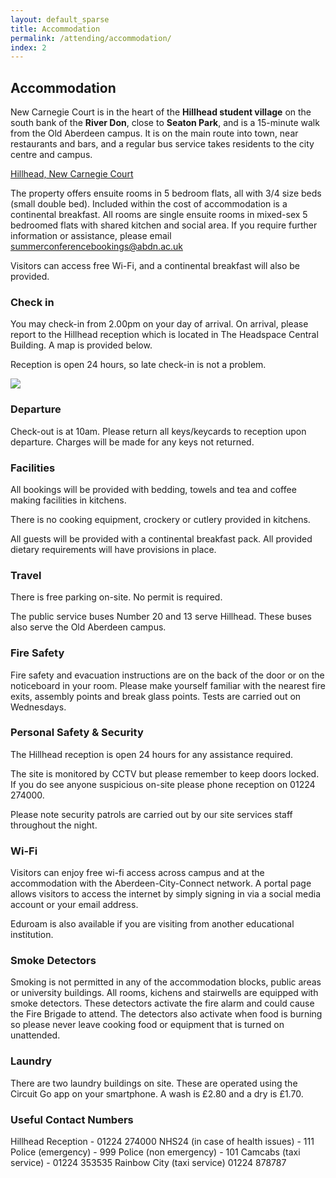 ```yaml
---
layout: default_sparse
title: Accommodation
permalink: /attending/accommodation/
index: 2
---
```


## Accommodation

New Carnegie Court is in the heart of the **Hillhead student village** on the south bank of the **River Don**, close to **Seaton Park**, and is a 15-minute walk from the Old Aberdeen campus. It is on the main route into town, near restaurants and bars, and a regular bus service takes residents to the city centre and campus.

[Hillhead, New Carnegie Court](https://www.abdn.ac.uk/accommodation/our-accommodation/new-carnegie-court)

The property offers ensuite rooms in 5 bedroom flats, all with 3/4 size beds (small double bed). Included within the cost of accommodation is a continental breakfast. All rooms are single ensuite rooms in mixed-sex 5 bedroomed flats with shared kitchen and social area. If you require further information or assistance, please email [summerconferencebookings@abdn.ac.uk](mailto:summerconferencebookings@abdn.ac.uk)

Visitors can access free Wi-Fi, and a continental breakfast will also be provided.
 
### Check in
You may check-in from 2.00pm on your day of arrival. On arrival, please report to the Hillhead reception which is located in The Headspace Central Building. A map is provided below.

Reception is open 24 hours, so late check-in is not a problem.

<img src="{{ site.baseurl }}/assets/images/venue/hillhead_reception.png" class="img-fluid" style="max-width: 100%;">
 
### Departure
Check-out is at 10am. Please return all keys/keycards to reception upon departure. Charges will be made for any keys not returned.
 
### Facilities
All bookings will be provided with bedding, towels and tea and coffee making facilities in kitchens.
 
There is no cooking equipment, crockery or cutlery provided in kitchens.
 
All guests will be provided with a continental breakfast pack. All provided dietary requirements will have provisions in place.
 
### Travel
There is free parking on-site. No permit is required.
 
The public service buses Number 20 and 13 serve Hillhead. These buses also serve the Old Aberdeen campus.
 
### Fire Safety
Fire safety and evacuation instructions are on the back of the door or on the noticeboard in your room. Please make yourself familiar with the nearest fire exits, assembly points and break glass points. Tests are carried out on Wednesdays.
 
### Personal Safety & Security
The Hillhead reception is open 24 hours for any assistance required.
 
The site is monitored by CCTV but please remember to keep doors locked. If you do see anyone suspicious on-site please phone reception on 01224 274000. 
 
Please note security patrols are carried out by our site services staff throughout the night.
 
### Wi-Fi
Visitors can enjoy free wi-fi access across campus and at the accommodation with the Aberdeen-City-Connect network. A portal page allows visitors to access the internet by simply signing in via a social media account or your email address.
 
Eduroam is also available if you are visiting from another educational institution.
 
### Smoke Detectors
Smoking is not permitted in any of the accommodation blocks, public areas or university buildings. All rooms, kichens and stairwells are equipped with smoke detectors. These detectors activate the fire alarm and could cause the Fire Brigade to attend. The detectors also activate when food is burning so please never leave cooking food or equipment that is turned on unattended.
 
### Laundry
There are two laundry buildings on site. These are operated using the Circuit Go app on your smartphone. A wash is £2.80 and a dry is £1.70.
 
### Useful Contact Numbers
Hillhead Reception - 01224 274000
NHS24 (in case of health issues) - 111
Police (emergency) - 999
Police (non emergency) - 101
Camcabs (taxi service) - 01224 353535
Rainbow City (taxi service) 01224 878787

<!-- 
The main accommodation for the {{ site.brand }} is provided by St Chad's College\*. At St Chad’s they pride themselves on their friendly, welcoming and attentive service.

{% include image.html post=page.path file="/assets/images/venue/st_chads_logo.png" format='width:50%' url="https://www.stchads.ac.uk" %}

Accommodation is situated in one of their historic houses on North Bailey, which are far older than their Georgian frontages suggest, some of which are approximately a 5 minute walk from the main college building and heading into town close to restaurants and bars.  Most houses have 3 floors which are accessible by stairs only.

All of their rooms are individual, clean, tastefully decorated and very often contain original features. Tea and coffee-making facilities are provided, as are towels, and rooms are en-suite.

Breakfast is served in the Moulsdale Hall from 08:00 – 09:30. A choice of Full English or Continental style breakfast is available. Their excellent chefs and friendly kitchen staff will be only too happy to help. 


{% include accommodation_carousel.html %}


<hr />

\* Please note the accommodation is subject to change depending on the availability of rooms and the number of attendees. The accommodation may alternatively be provided in alternative nearby venues.

\*\* Information is taken from St Chad's College website https://www.stchads.ac.uk/commercial/bed-breakfast/ and is subject to change. -->
